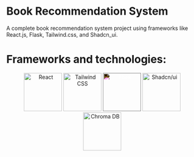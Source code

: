 # Book Recommendation System

A complete book recommendation system project using frameworks like React.js, Flask, Tailwind.css, and Shadcn_ui.

# Frameworks and technologies:
<div align="center">
  <img src="https://upload.wikimedia.org/wikipedia/commons/a/a7/React-icon.svg" alt="React" width="100" height="100">
  <img src="https://upload.wikimedia.org/wikipedia/commons/d/d5/Tailwind_CSS_Logo.svg" alt="Tailwind CSS" width="100" height="100">
 <img src="https://upload.wikimedia.org/wikipedia/commons/3/3c/Flask_logo.svg" 
       alt="Flask" 
       width="100" 
       height="100"
       style="filter: invert(1) brightness(2)">
  <img src="https://github.com/user-attachments/assets/236b2496-18c9-466c-8765-2f5cdaee3634" alt="Shadcn/ui" width="100" height="100">
  <img src="https://avatars.githubusercontent.com/u/108348105?s=400&v=4" alt="Chroma DB" width="100" height="100">
</div>
